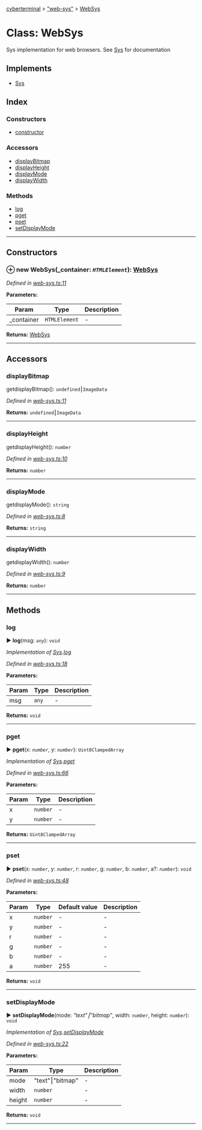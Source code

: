 [cyberterminal](../README.md) > ["web-sys"](../modules/_web_sys_.md) > [WebSys](../classes/_web_sys_.websys.md)



# Class: WebSys


Sys implementation for web browsers. See [Sys](../interfaces/__classes_sys_.sys.md) for documentation

## Implements

* [Sys](../interfaces/__classes_sys_.sys.md)

## Index

### Constructors

* [constructor](_web_sys_.websys.md#constructor)


### Accessors

* [displayBitmap](_web_sys_.websys.md#displaybitmap)
* [displayHeight](_web_sys_.websys.md#displayheight)
* [displayMode](_web_sys_.websys.md#displaymode)
* [displayWidth](_web_sys_.websys.md#displaywidth)


### Methods

* [log](_web_sys_.websys.md#log)
* [pget](_web_sys_.websys.md#pget)
* [pset](_web_sys_.websys.md#pset)
* [setDisplayMode](_web_sys_.websys.md#setdisplaymode)



---
## Constructors
<a id="constructor"></a>


### ⊕ **new WebSys**(_container: *`HTMLElement`*): [WebSys](_web_sys_.websys.md)


*Defined in [web-sys.ts:11](https://github.com/FantasyInternet/cyberterminal/blob/HEAD/src/script/web-sys.ts#L11)*



**Parameters:**

| Param | Type | Description |
| ------ | ------ | ------ |
| _container | `HTMLElement`   |  - |





**Returns:** [WebSys](_web_sys_.websys.md)

---


## Accessors
<a id="displaybitmap"></a>

###  displayBitmap


getdisplayBitmap(): `undefined`⎮`ImageData`

*Defined in [web-sys.ts:11](https://github.com/FantasyInternet/cyberterminal/blob/HEAD/src/script/web-sys.ts#L11)*





**Returns:** `undefined`⎮`ImageData`



___

<a id="displayheight"></a>

###  displayHeight


getdisplayHeight(): `number`

*Defined in [web-sys.ts:10](https://github.com/FantasyInternet/cyberterminal/blob/HEAD/src/script/web-sys.ts#L10)*





**Returns:** `number`



___

<a id="displaymode"></a>

###  displayMode


getdisplayMode(): `string`

*Defined in [web-sys.ts:8](https://github.com/FantasyInternet/cyberterminal/blob/HEAD/src/script/web-sys.ts#L8)*





**Returns:** `string`



___

<a id="displaywidth"></a>

###  displayWidth


getdisplayWidth(): `number`

*Defined in [web-sys.ts:9](https://github.com/FantasyInternet/cyberterminal/blob/HEAD/src/script/web-sys.ts#L9)*





**Returns:** `number`



___


## Methods
<a id="log"></a>

###  log

► **log**(msg: *`any`*): `void`



*Implementation of [Sys](../interfaces/__classes_sys_.sys.md).[log](../interfaces/__classes_sys_.sys.md#log)*

*Defined in [web-sys.ts:18](https://github.com/FantasyInternet/cyberterminal/blob/HEAD/src/script/web-sys.ts#L18)*



**Parameters:**

| Param | Type | Description |
| ------ | ------ | ------ |
| msg | `any`   |  - |





**Returns:** `void`





___

<a id="pget"></a>

###  pget

► **pget**(x: *`number`*, y: *`number`*): `Uint8ClampedArray`



*Implementation of [Sys](../interfaces/__classes_sys_.sys.md).[pget](../interfaces/__classes_sys_.sys.md#pget)*

*Defined in [web-sys.ts:66](https://github.com/FantasyInternet/cyberterminal/blob/HEAD/src/script/web-sys.ts#L66)*



**Parameters:**

| Param | Type | Description |
| ------ | ------ | ------ |
| x | `number`   |  - |
| y | `number`   |  - |





**Returns:** `Uint8ClampedArray`





___

<a id="pset"></a>

###  pset

► **pset**(x: *`number`*, y: *`number`*, r: *`number`*, g: *`number`*, b: *`number`*, a?: *`number`*): `void`



*Defined in [web-sys.ts:48](https://github.com/FantasyInternet/cyberterminal/blob/HEAD/src/script/web-sys.ts#L48)*



**Parameters:**

| Param | Type | Default value | Description |
| ------ | ------ | ------ | ------ |
| x | `number`  | - |   - |
| y | `number`  | - |   - |
| r | `number`  | - |   - |
| g | `number`  | - |   - |
| b | `number`  | - |   - |
| a | `number`  | 255 |   - |





**Returns:** `void`





___

<a id="setdisplaymode"></a>

###  setDisplayMode

► **setDisplayMode**(mode: *"text"⎮"bitmap"*, width: *`number`*, height: *`number`*): `void`



*Implementation of [Sys](../interfaces/__classes_sys_.sys.md).[setDisplayMode](../interfaces/__classes_sys_.sys.md#setdisplaymode)*

*Defined in [web-sys.ts:22](https://github.com/FantasyInternet/cyberterminal/blob/HEAD/src/script/web-sys.ts#L22)*



**Parameters:**

| Param | Type | Description |
| ------ | ------ | ------ |
| mode | "text"⎮"bitmap"   |  - |
| width | `number`   |  - |
| height | `number`   |  - |





**Returns:** `void`





___


